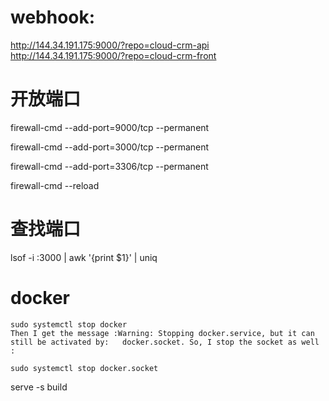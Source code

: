 
# webhook:


http://144.34.191.175:9000/?repo=cloud-crm-api
http://144.34.191.175:9000/?repo=cloud-crm-front

# 开放端口

firewall-cmd --add-port=9000/tcp --permanent

firewall-cmd --add-port=3000/tcp --permanent

firewall-cmd --add-port=3306/tcp --permanent

firewall-cmd --reload

# 查找端口

lsof -i :3000 | awk '{print $1}' | uniq




# docker 
```
sudo systemctl stop docker
Then I get the message :Warning: Stopping docker.service, but it can still be activated by:   docker.socket. So, I stop the socket as well :

sudo systemctl stop docker.socket
```


 serve -s build